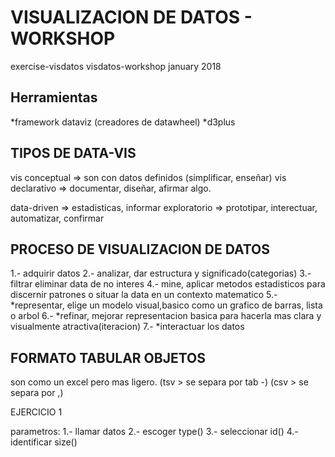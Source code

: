 # VISUALIZACION DE DATOS - WORKSHOP

exercise-visdatos
visdatos-workshop january 2018

## Herramientas

*framework dataviz (creadores de datawheel)
*d3plus

## TIPOS DE DATA-VIS

vis conceptual => son con datos definidos (simplificar, enseñar)
vis declarativo => documentar, diseñar, afirmar algo.

data-driven => estadisticas, informar
exploratorio => prototipar, interectuar, automatizar, confirmar


## PROCESO DE VISUALIZACION DE DATOS

1.- adquirir datos
2.- analizar, dar estructura y significado(categorias)
3.- filtrar eliminar data de no interes
4.- mine, aplicar metodos estadisticos para discernir patrones o situar la data en un contexto matematico
5.- *representar, elige un modelo visual,basico como un grafico de barras, lista o arbol
6.- *refinar, mejorar representacion basica para hacerla mas clara y visualmente atractiva(iteracion)
7.- *interactuar los datos 

## FORMATO TABULAR OBJETOS

son como un excel pero mas ligero.
(tsv > se separa por tab -)
(csv > se separa por ,)


EJERCICIO 1

parametros:	1.- llamar datos
		2.- escoger type()
		3.- seleccionar id()
		4.- identificar size()
